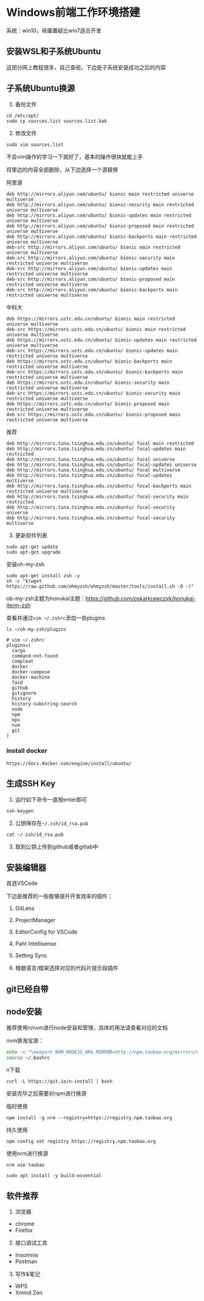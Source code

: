 # Windows前端工作环境搭建

系统：win10，毋庸置疑比win7适合开发

## 安装WSL和子系统Ubuntu

这部分网上教程很多，自己查阅，下边是子系统安装成功之后的内容

## 子系统Ubuntu换源

1. 备份文件

```
cd /etc/apt/
sudo cp sources.list sources.list.bak
```

2. 修改文件

```
sudo vim sources.list
```

不会vim操作的学习一下就好了，基本的操作很快就能上手

将里边的内容全部删除，从下边选择一个源替换

阿里源
```
deb http://mirrors.aliyun.com/ubuntu/ bionic main restricted universe multiverse
deb http://mirrors.aliyun.com/ubuntu/ bionic-security main restricted universe multiverse
deb http://mirrors.aliyun.com/ubuntu/ bionic-updates main restricted universe multiverse
deb http://mirrors.aliyun.com/ubuntu/ bionic-proposed main restricted universe multiverse
deb http://mirrors.aliyun.com/ubuntu/ bionic-backports main restricted universe multiverse
deb-src http://mirrors.aliyun.com/ubuntu/ bionic main restricted universe multiverse
deb-src http://mirrors.aliyun.com/ubuntu/ bionic-security main restricted universe multiverse
deb-src http://mirrors.aliyun.com/ubuntu/ bionic-updates main restricted universe multiverse
deb-src http://mirrors.aliyun.com/ubuntu/ bionic-proposed main restricted universe multiverse
deb-src http://mirrors.aliyun.com/ubuntu/ bionic-backports main restricted universe multiverse
```
中科大
```
deb https://mirrors.ustc.edu.cn/ubuntu/ bionic main restricted universe multiverse
deb-src https://mirrors.ustc.edu.cn/ubuntu/ bionic main restricted universe multiverse
deb https://mirrors.ustc.edu.cn/ubuntu/ bionic-updates main restricted universe multiverse
deb-src https://mirrors.ustc.edu.cn/ubuntu/ bionic-updates main restricted universe multiverse
deb https://mirrors.ustc.edu.cn/ubuntu/ bionic-backports main restricted universe multiverse
deb-src https://mirrors.ustc.edu.cn/ubuntu/ bionic-backports main restricted universe multiverse
deb https://mirrors.ustc.edu.cn/ubuntu/ bionic-security main restricted universe multiverse
deb-src https://mirrors.ustc.edu.cn/ubuntu/ bionic-security main restricted universe multiverse
deb https://mirrors.ustc.edu.cn/ubuntu/ bionic-proposed main restricted universe multiverse
deb-src https://mirrors.ustc.edu.cn/ubuntu/ bionic-proposed main restricted universe multiverse
```

推荐

```
deb http://mirrors.tuna.tsinghua.edu.cn/ubuntu/ focal main restricted
deb http://mirrors.tuna.tsinghua.edu.cn/ubuntu/ focal-updates main restricted
deb http://mirrors.tuna.tsinghua.edu.cn/ubuntu/ focal universe
deb http://mirrors.tuna.tsinghua.edu.cn/ubuntu/ focal-updates universe
deb http://mirrors.tuna.tsinghua.edu.cn/ubuntu/ focal multiverse
deb http://mirrors.tuna.tsinghua.edu.cn/ubuntu/ focal-updates multiverse
deb http://mirrors.tuna.tsinghua.edu.cn/ubuntu/ focal-backports main restricted universe multiverse
deb http://mirrors.tuna.tsinghua.edu.cn/ubuntu/ focal-security main restricted
deb http://mirrors.tuna.tsinghua.edu.cn/ubuntu/ focal-security universe
deb http://mirrors.tuna.tsinghua.edu.cn/ubuntu/ focal-security multiverse
```

3. 更新软件列表

```
sudo apt-get update
sudo apt-get upgrade
```

安装oh-my-zsh

```
sudo apt-get install zsh -y
sh -c "$(wget https://raw.github.com/ohmyzsh/ohmyzsh/master/tools/install.sh -O -)"
```

ob-my-zsh主题为honukai主题：https://github.com/oskarkrawczyk/honukai-iterm-zsh

查看并通过`vim ~/.zshrc`添加一些plugins

```
ls ~/oh-my-zsh/plugins

# vim ~/.zshrc
plugins=(
  cargo
  command-not-found
  compleat
  docker
  docker-compose
  docker-machine
  fasd
  github
  gitignore
  history
  history-substring-search
  node
  npm
  npx
  nvm
  git
)
```

### install docker

```
https://docs.docker.com/engine/install/ubuntu/
```

## 生成SSH Key

1. 运行如下命令一直按enter即可

```
ssh-keygen
```

2. 公钥保存在`~/.ssh/id_rsa.pub`

```
cat ~/.ssh/id_rsa.pub
```

3. 取到公钥上传到github或者gitlab中

## 安装编辑器

首选VSCode

下边是推荐的一些能够提升开发效率的插件：

1. GitLens

2. ProjectManager

3. EditorConfig for VSCode

4. Paht Intellisense

5. Setting Sync

6. 根据语言/框架选择对应的代码片提示段插件

## git已经自带

## node安装

推荐使用n/nvm进行node安装和管理，具体的用法请查看对应的文档

nvm换淘宝源：

```sh
echo -e "\nexport NVM_NODEJS_ORG_MIRROR=http://npm.taobao.org/mirrors/node" >> ~/.bashrc
source ~/.bashrc
```

n下载

```
curl -L https://git.io/n-install | bash
```

安装完毕之后需要对npm进行换源

临时使用

```
npm install -g nrm --registry=https://registry.npm.taobao.org
```

持久使用
```
npm config set registry https://registry.npm.taobao.org
```

使用nrm进行换源

```
nrm use taobao
```

```
sudo apt install -y build-essential
```

## 软件推荐

1. 浏览器

  - chrome
  - Firefox

2. 接口调试工具

  - Insomnia
  - Postman

3. 写作&笔记

  - WPS
  - Xmind Zen